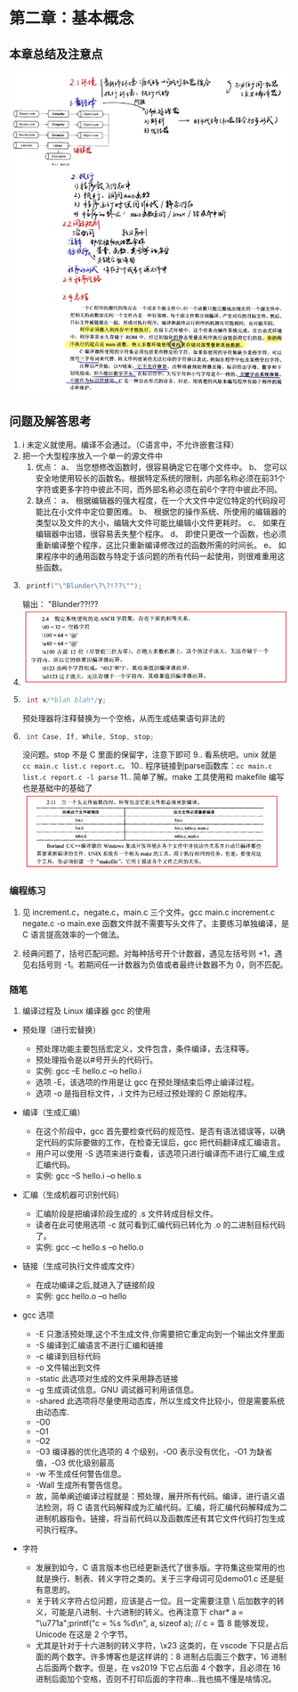 # 第二章：基本概念

## 本章总结及注意点

![alt text](<%QXB[71)$JT2S1_6MWGJBLM.png>)

## 问题及解答思考
1. i 未定义就使用。编译不会通过。（C语言中，不允许嵌套注释）  
2. 把一个大型程序放入一个单一的源文件中  
   1. 优点：
    a、 当您想修改函数时，很容易确定它在哪个文件中。
    b、 您可以安全地使用较长的函数名。根据特定系统的限制，内部名称必须在前31个字符或更多字符中彼此不同，而外部名称必须在前6个字符中彼此不同。
   2. 缺点：
    a、 根据编辑器的强大程度，在一个大文件中定位特定的代码段可能比在小文件中定位要困难。
    b、 根据您的操作系统、所使用的编辑器的类型以及文件的大小，编辑大文件可能比编辑小文件更耗时。
    c、 如果在编辑器中出错，很容易丢失整个程序。
    d、 即使只更改一个函数，也必须重新编译整个程序，这比只重新编译修改过的函数所需的时间长。
    e、 如果程序中的通用函数与特定于该问题的所有代码一起使用，则很难重用这些函数。
3. ```C
    printf("\"Blunder\?\?!??\"");
    ```
    输出： "Blunder??!??
4. ![alt text](image.png)
5. ```C
    int x/*blah blah*/y;
    ```
   预处理器将注释替换为一个空格，从而生成结果语句非法的
6. ```C
    int Case, If, While, Stop, stop;
    ```
    没问题。stop 不是 C 里面的保留字，注意下即可
9.. 看系统吧。unix 就是 ``` cc main.c list.c report.c。```
10.. 程序链接到parse函数库：``` cc main.c list.c report.c -l parse ```
11.. 简单了解。make 工具使用和 makefile 编写也是基础中的基础了
    ![alt text](image-1.png)

### 编程练习
1. 见 increment.c，negate.c，main.c 三个文件。gcc main.c increment.c  negate.c -o main.exe 函数文件就不需要写头文件了。主要练习单独编译，是 C 语言提高效率的一个做法。

2. 经典问题了，括号匹配问题。对每种括号开个计数器，遇见左括号则 +1，遇见右括号则 -1。若期间任一计数器为负值或者最终计数器不为 0，则不匹配。

### 随笔
1. 编译过程及 Linux 编译器 gcc 的使用

- 预处理（进行宏替换）
  - 预处理功能主要包括宏定义，文件包含，条件编译，去注释等。
  - 预处理指令是以#号开头的代码行。
  - 实例: gcc –E hello.c –o hello.i
  - 选项 -E，该选项的作用是让 gcc 在预处理结束后停止编译过程。
  - 选项 -o 是指目标文件，.i 文件为已经过预处理的 C 原始程序。
- 编译（生成汇编）
  - 在这个阶段中，gcc 首先要检查代码的规范性、是否有语法错误等，以确定代码的实际要做的工作，在检查无误后，gcc 把代码翻译成汇编语言。
  - 用户可以使用 -S 选项来进行查看，该选项只进行编译而不进行汇编,生成汇编代码。
  - 实例: gcc –S hello.i –o hello.s
- 汇编（生成机器可识别代码）
  - 汇编阶段是把编译阶段生成的 .s 文件转成目标文件。
  - 读者在此可使用选项 -c 就可看到汇编代码已转化为 .o 的二进制目标代码了。
  - 实例: gcc –c hello.s –o hello.o
- 链接（生成可执行文件或库文件） 
  - 在成功编译之后,就进入了链接阶段
  - 实例: gcc hello.o –o hello
- gcc 选项 
  - -E 只激活预处理,这个不生成文件,你需要把它重定向到一个输出文件里面
  - -S 编译到汇编语言不进行汇编和链接
  - -c 编译到目标代码
  - -o 文件输出到文件
  - -static 此选项对生成的文件采用静态链接
  - -g 生成调试信息。GNU 调试器可利用该信息。
  - -shared 此选项将尽量使用动态库，所以生成文件比较小，但是需要系统由动态库.
  - -O0
  - -O1
  - -O2
  - -O3 编译器的优化选项的 4 个级别，-O0 表示没有优化，-O1 为缺省值，-O3 优化级别最高
  - -w 不生成任何警告信息。
  - -Wall 生成所有警告信息。
  - 故，简单阐述编译过程就是：预处理，展开所有代码。编译，进行语义语法检测，将 C 语言代码解释成为汇编代码。汇编，将汇编代码解释成为二进制机器指令。链接，将当前代码以及函数库还有其它文件代码打包生成可执行程序。

- 字符
  - 发展到如今，C 语言版本也已经更新迭代了很多版。字符集这些常用的也就是换行、制表、转义字符之类的。关于三字母词可见demo01.c 还是挺有意思的。
  - 关于转义字符占位问题，应该是占一位。且一定需要注意 \ 后加数字的转义，可能是八进制、十六进制的转义。也再注意下 char* a = "\u771a";printf("c = %s   %d\n", a, sizeof a); // c = 眚   8 能够发现，Unicode 在这是 2 个字节。
  - 尤其是针对于十六进制的转义字符，\x23 这类的，在 vscode 下只是占后面的两个数字。许多博客也是这样讲的：8 进制占后面三个数字，16 进制占后面两个数字。但是，在 vs2019 下它占后面 4 个数字，且必须在 16 进制后面加个空格，否则不打印后面的字符串...我也搞不懂是啥情况。
